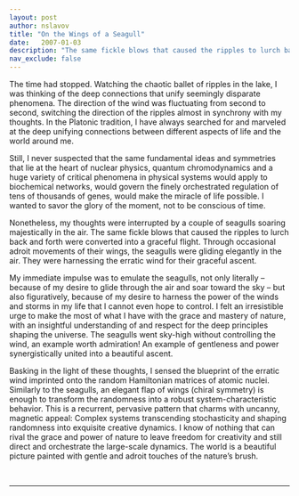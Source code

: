```yaml
---
layout: post
author: nslavov
title: "On the Wings of a Seagull"
date:   2007-01-03
description: "The same fickle blows that caused the ripples to lurch back and forth were converted into a graceful flight."
nav_exclude: false
---
```





<p class="intro"><span class="dropcap">T</span>he time had stopped. Watching the chaotic ballet of ripples in the lake, I was thinking of the deep connections that unify seemingly disparate phenomena. The direction of the wind was fluctuating from second to second, switching the direction of the ripples almost in synchrony with my thoughts. In the Platonic tradition, I have always searched for and marveled at the deep unifying connections between different aspects of life and the world around me.</p>


Still, I never suspected that the same fundamental ideas and symmetries that lie at the heart of nuclear physics, quantum chromodynamics and a huge variety of critical phenomena in physical systems would apply to biochemical networks, would govern the finely orchestrated regulation of tens of thousands of genes, would make the miracle of life possible. I wanted to savor the glory of the moment, not to be conscious of time.

Nonetheless, my thoughts were interrupted by a couple of seagulls soaring majestically in the air. The same fickle blows that caused the ripples to lurch back and forth were converted into a graceful flight. Through occasional adroit movements of their wings, the seagulls were gliding elegantly in the air. They were harnessing the erratic wind for their graceful ascent.

My immediate impulse was to emulate the seagulls, not only literally – because of my desire to glide through the air and soar toward the sky – but also figuratively, because of my desire to harness the power of the winds and storms in my life that I cannot even hope to control. I felt an irresistible urge to make the most of what I have with the grace and mastery of nature, with an insightful understanding of and respect for the deep principles shaping the universe. The seagulls went sky-high without controlling the wind, an example worth admiration! An example of gentleness and power synergistically united into a beautiful ascent.

Basking in the light of these thoughts, I sensed the blueprint of the erratic wind imprinted onto the random Hamiltonian matrices of atomic nuclei. Similarly to the seagulls, an elegant flap of wings (chiral symmetry) is enough to transform the randomness into a robust system-characteristic behavior. This is a recurrent, pervasive pattern that charms with uncanny, magnetic appeal: Complex systems transcending stochasticity and shaping randomness into exquisite creative dynamics. I know of nothing that can rival the grace and power of nature to leave freedom for creativity and still direct and orchestrate the large-scale dynamics. The world is a beautiful picture painted with gentle and adroit touches of the nature’s brush.

<br>

------
